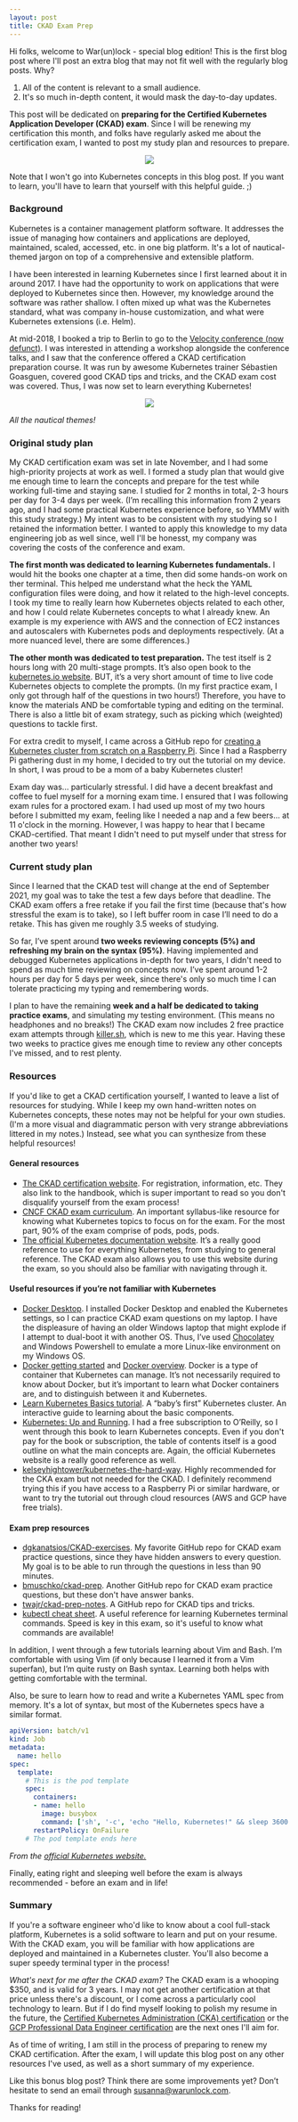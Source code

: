 ```yaml
---
layout: post
title: CKAD Exam Prep
---
```


Hi folks, welcome to War(un)lock - special blog edition! This is the first blog post where I'll post an extra blog that may not fit well with the regularly blog posts. Why?
1. All of the content is relevant to a small audience.
2. It's so much in-depth content, it would mask the day-to-day updates.

This post will be dedicated on **preparing for the Certified Kubernetes Application Developer (CKAD) exam**. Since I will be renewing my certification this month, and folks have regularly asked me about the certification exam, I wanted to post my study plan and resources to prepare.

<div style="text-align:center"><img src="/images/blog11/blog11-ckad.jpg"></div>

Note that I won't go into Kubernetes concepts in this blog post. If you want to learn, you'll have to learn that yourself with this helpful guide. ;)

### Background

Kubernetes is a container management platform software. It addresses the issue of managing how containers and applications are deployed, maintained, scaled, accessed, etc. in one big platform. It's a lot of nautical-themed jargon on top of a comprehensive and extensible platform.

I have been interested in learning Kubernetes since I first learned about it in around 2017. I have had the opportunity to work on applications that were deployed to Kubernetes since then. However, my knowledge around the software was rather shallow. I often mixed up what was the Kubernetes standard, what was company in-house customization, and what were Kubernetes extensions (i.e. Helm).

At mid-2018, I booked a trip to Berlin to go to the [Velocity conference (now defunct)](https://www.oreilly.com/conferences/). I was interested in attending a workshop alongside the conference talks, and I saw that the conference offered a CKAD certification preparation course. It was run by awesome Kubernetes trainer Sébastien Goasguen, covered good CKAD tips and tricks, and the CKAD exam cost was covered. Thus, I was now set to learn everything Kubernetes!

<div style="text-align:center"><img src="/images/blog11/blog11-kubernetes.png"></div>

*All the nautical themes!*

### Original study plan

My CKAD certification exam was set in late November, and I had some high-priority projects at work as well. I formed a study plan that would give me enough time to learn the concepts and prepare for the test while working full-time and staying sane. I studied for 2 months in total, 2-3 hours per day for 3-4 days per week. (I’m recalling this information from 2 years ago, and I had some practical Kubernetes experience before, so YMMV with this study strategy.) My intent was to be consistent with my studying so I retained the information better. I wanted to apply this knowledge to my data engineering job as well since, well I'll be honesst, my company was covering the costs of the conference and exam.

**The first month was dedicated to learning Kubernetes fundamentals.** I would hit the books one chapter at a time, then did some hands-on work on ther terminal. This helped me understand what the heck the YAML configuration files were doing, and how it related to the high-level concepts. I took my time to really learn how Kubernetes objects related to each other, and how I could relate Kubernetes concepts to what I already knew. An  example is my experience with AWS and the connection of EC2 instances and autoscalers with Kubernetes pods and deployments respectively. (At a more nuanced level, there are some differences.)

**The other month was dedicated to test preparation.** The test itself is 2 hours long with 20 multi-stage prompts. It’s also open book to the [kubernetes.io website](kubernetes.io/). BUT, it’s a very short amount of time to live code Kubernetes objects to complete the prompts. (In my first practice exam, I only got through half of the questions in two hours!) Therefore, you have to know the materials AND be comfortable typing and editing on the terminal. There is also a little bit of exam strategy, such as picking which (weighted) questions to tackle first.

For extra credit to myself, I came across a GitHub repo for [creating a Kubernetes cluster from scratch on a Raspberry Pi](https://github.com/kelseyhightower/kubernetes-the-hard-way). Since I had a Raspberry Pi gathering dust in my home, I decided to try out the tutorial on my device. In short, I was proud to be a mom of a baby Kubernetes cluster!

Exam day was... particularly stressful. I did have a decent breakfast and coffee to fuel myself for a morning exam time. I ensured that I was following exam rules for a proctored exam. I had used up most of my two hours before I submitted my exam, feeling like I needed a nap and a few beers... at 11 o'clock in the morning. However, I was happy to hear that I became CKAD-certified. That meant I didn't need to put myself under that stress for another two years!

### Current study plan

Since I learned that the CKAD test will change at the end of September 2021, my goal was to take the test a few days before that deadline. The CKAD exam offers a free retake if you fail the first time (because that's how stressful the exam is to take), so I left buffer room in case I’ll need to do a retake. This has given me roughly 3.5 weeks of studying.

So far, I’ve spent around **two weeks reviewing concepts (5%) and refreshing my brain on the syntax (95%)**. Having implemented and debugged Kubernetes applications in-depth for two years, I didn't need to spend as much time reviewing on concepts now. I’ve spent around 1-2 hours per day for 5 days per week, since there's only so much time I can tolerate practicing my typing and remembering words.

I plan to have the remaining **week and a half be dedicated to taking practice exams**, and simulating my testing environment. (This means no headphones and no breaks!) The CKAD exam now includes 2 free practice exam attempts through [killer.sh](https://killer.sh/), which is new to me this year. Having these two weeks to practice gives me enough time to review any other concepts I've missed, and to rest plenty.

### Resources

If you'd like to get a CKAD certification yourself, I wanted to leave a list of resources for studying. While I keep my own hand-written notes on Kubernetes concepts, these notes may not be helpful for your own studies. (I'm a more visual and diagrammatic person with very strange abbreviations littered in my notes.) Instead, see what you can synthesize from these helpful resources!

#### General resources

* [The CKAD certification website](https://www.cncf.io/certification/ckad/). For registration, information, etc. They also link to the handbook, which is super important to read so you don't disqualify yourself from the exam process!
* [CNCF CKAD exam curriculum](https://github.com/cncf/curriculum/blob/master/CKAD_Curriculum_V1.21.pdf). An important syllabus-like resource for knowing what Kubernetes topics to focus on for the exam. For the most part, 90% of the exam comprise of pods, pods, pods.
* [The official Kubernetes documentation website](https://kubernetes.io/). It’s a really good reference to use for everything Kubernetes, from studying to general reference. The CKAD exam also allows you to use this website during the exam, so you should also be familiar with navigating through it.

#### Useful resources if you’re not familiar with Kubernetes

* [Docker Desktop](https://www.docker.com/products/docker-desktop). I installed Docker Desktop and enabled the Kubernetes settings, so I can practice CKAD exam questions on my laptop. I have the displeasure of having an older Windows laptop that might explode if I attempt to dual-boot it with another OS. Thus, I’ve used [Chocolatey](https://chocolatey.org/) and Windows Powershell to emulate a more Linux-like environment on my Windows OS.
* [Docker getting started](https://docs.docker.com/get-started/) and [Docker overview](https://docs.docker.com/get-started/overview/). Docker is a type of container that Kubernetes can manage. It’s not necessarily required to know about Docker, but it’s important to learn what Docker containers are, and to distinguish between it and Kubernetes.
* [Learn Kubernetes Basics tutorial](https://kubernetes.io/docs/tutorials/kubernetes-basics/). A “baby’s first” Kubernetes cluster. An interactive guide to learning about the basic components.
* [Kubernetes: Up and Running](https://www.oreilly.com/library/view/kubernetes-up-and/9781492046523/). I had a free subscription to O’Reilly, so I went through this book to learn Kubernetes concepts. Even if you don't pay for the book or subscription, the table of contents itself is a good outline on what the main concepts are. Again, the official Kubernetes website is a really good reference as well.
* [kelseyhightower/kubernetes-the-hard-way](https://github.com/kelseyhightower/kubernetes-the-hard-way). Highly recommended for the CKA exam but not needed for the CKAD. I definitely recommend trying this if you have access to a Raspberry Pi or similar hardware, or want to try the tutorial out through cloud resources (AWS and GCP have free trials).

#### Exam prep resources

* [dgkanatsios/CKAD-exercises](https://github.com/dgkanatsios/CKAD-exercises). My favorite GitHub repo for CKAD exam practice questions, since they have hidden answers to every question. My goal is to be able to run through the questions in less than 90 minutes.
* [bmuschko/ckad-prep](https://github.com/bmuschko/ckad-prep). Another GitHub repo for CKAD exam practice questions, but these don't have answer banks.
* [twajr/ckad-prep-notes](https://github.com/twajr/ckad-prep-notes). A GitHub repo for CKAD tips and tricks.
* [kubectl cheat sheet](https://kubernetes.io/docs/reference/kubectl/cheatsheet/). A useful reference for learning Kubernetes terminal commands. Speed is key in this exam, so it's useful to know what commands are available!

In addition, I went through a few tutorials learning about Vim and Bash. I’m comfortable with using Vim (if only because I learned it from a Vim superfan), but I’m quite rusty on Bash syntax. Learning both helps with getting comfortable with the terminal.

Also, be sure to learn how to read and write a Kubernetes YAML spec from memory. It's a lot of syntax, but most of the Kubernetes specs have a similar format.

```yaml
apiVersion: batch/v1
kind: Job
metadata:
  name: hello
spec:
  template:
    # This is the pod template
    spec:
      containers:
      - name: hello
        image: busybox
        command: ['sh', '-c', 'echo "Hello, Kubernetes!" && sleep 3600']
      restartPolicy: OnFailure
    # The pod template ends here
```

*From the [official Kubernetes website.](https://kubernetes.io/docs/concepts/workloads/pods/)*

Finally, eating right and sleeping well before the exam is always recommended - before an exam and in life!

### Summary

If you're a software engineer who'd like to know about a cool full-stack platform, Kubernetes is a solid software to learn and put on your resume. With the CKAD exam, you will be familiar with how applications are deployed and maintained in a Kubernetes cluster. You'll also become a super speedy terminal typer in the process!

*What's next for me after the CKAD exam?* The CKAD exam is a whooping $350, and is valid for 3 years. I may not get another certification at that price unless there's a discount, or I come across a particularly cool technology to learn. But if I do find myself looking to polish my resume in the future, the [Certified Kubernetes Administration (CKA) certification](https://www.cncf.io/certification/cka/) or the [GCP Professional Data Engineer certification](https://www.google.com/search?client=firefox-b-1-d&q=gcp+data+engineer) are the next ones I'll aim for.

As of time of writing, I am still in the process of preparing to renew my CKAD certification. After the exam, I will update this blog post on any other resources I've used, as well as a short summary of my experience.

Like this bonus blog post? Think there are some improvements yet? Don’t hesitate to send an email through [susanna@warunlock.com](mailto:susanna@warunlock.com).

Thanks for reading!
